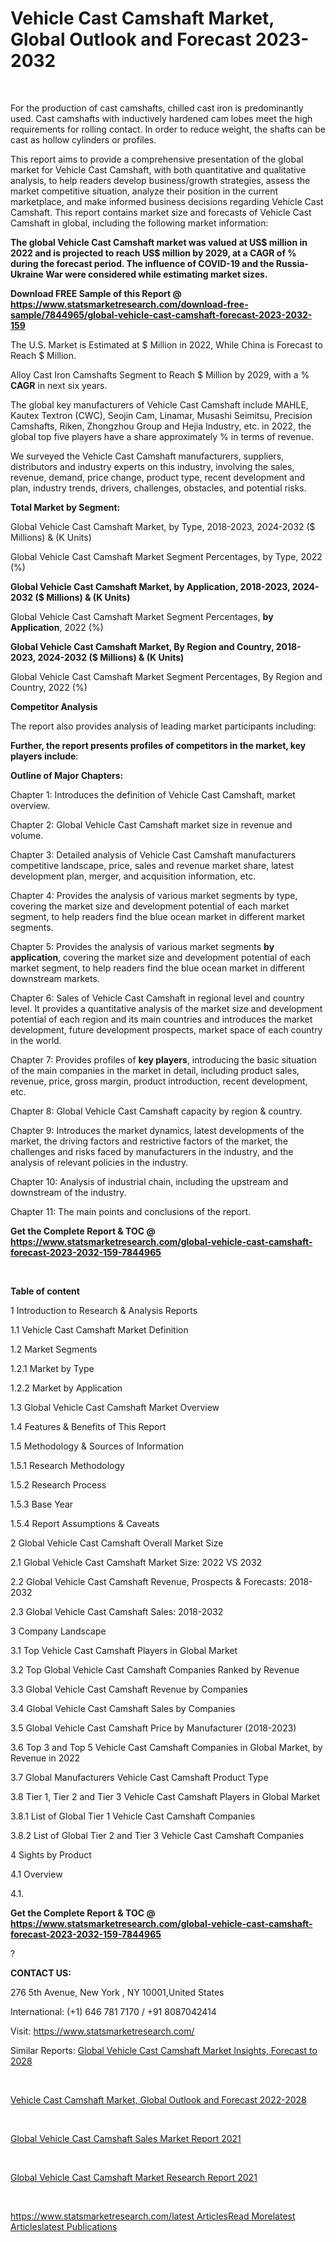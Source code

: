 <h1>Vehicle Cast Camshaft Market, Global Outlook and Forecast 2023-2032</h1><br/><p>For the production of cast camshafts, chilled cast iron is predominantly used. Cast camshafts with inductively hardened cam lobes meet the high requirements for rolling contact. In order to reduce weight, the shafts can be cast as hollow cylinders or profiles.</p>
 
 
 
 <p>This report aims to provide a comprehensive presentation of the global market for Vehicle Cast Camshaft, with both quantitative and qualitative analysis, to help readers develop business/growth strategies, assess the market competitive situation, analyze their position in the current marketplace, and make informed business decisions regarding Vehicle Cast Camshaft. This report contains market size and forecasts of Vehicle Cast Camshaft in global, including the following market information:</p>
 
 
 
 <p><strong>The global Vehicle Cast Camshaft market was valued at US$ million in 2022 and is projected to reach US$ million by 2029, at a <strong>CAGR</strong> of % during the forecast period. The influence of COVID-19 and the Russia-Ukraine War were considered while estimating market sizes.</strong></p>
 
 
 
 <p><strong>Download FREE Sample of this Report @ <a href="https://www.statsmarketresearch.com/download-free-sample/7844965/global-vehicle-cast-camshaft-forecast-2023-2032-159">https://www.statsmarketresearch.com/download-free-sample/7844965/global-vehicle-cast-camshaft-forecast-2023-2032-159</a></strong></p>
 
 
 
 <p>The U.S. Market is Estimated at $ Million in 2022, While China is Forecast to Reach $ Million.</p>
 
 
 
 <p>Alloy Cast Iron Camshafts Segment to Reach $ Million by 2029, with a % <strong>CAGR</strong> in next six years.</p>
 
 
 
 <p>The global key manufacturers of Vehicle Cast Camshaft include MAHLE, Kautex Textron (CWC), Seojin Cam, Linamar, Musashi Seimitsu, Precision Camshafts, Riken, Zhongzhou Group and Hejia Industry, etc. in 2022, the global top five players have a share approximately % in terms of revenue.</p>
 
 
 
 <p>We surveyed the Vehicle Cast Camshaft manufacturers, suppliers, distributors and industry experts on this industry, involving the sales, revenue, demand, price change, product type, recent development and plan, industry trends, drivers, challenges, obstacles, and potential risks.</p>
 
 
 
 <p><strong>Total Market by Segment:</strong></p>
 
 
 
 <p>Global Vehicle Cast Camshaft Market, by Type, 2018-2023, 2024-2032 ($ Millions) & (K Units)</p>
 
 
 
 <p>Global Vehicle Cast Camshaft Market Segment Percentages, by Type, 2022 (%)</p>
 
 
 
 <p><strong>Global Vehicle Cast Camshaft Market, <strong>by Application</strong>, 2018-2023, 2024-2032 ($ Millions) & (K Units)</strong></p>
 
 
 
 <p>Global Vehicle Cast Camshaft Market Segment Percentages, <strong>by Application</strong>, 2022 (%)</p>
 
 
 
 <p><strong>Global Vehicle Cast Camshaft Market, By Region and Country, 2018-2023, 2024-2032 ($ Millions) & (K Units)</strong></p>
 
 
 
 <p>Global Vehicle Cast Camshaft Market Segment Percentages, By Region and Country, 2022 (%)</p>
 
 
 
 <p><strong>Competitor Analysis</strong></p>
 
 
 
 <p>The report also provides analysis of leading market participants including:</p>
 
 
 
 <p><strong>Further, the report presents profiles of competitors in the market, <strong>key players</strong> include</strong>:</p>
 
 
 
 <p><strong>Outline of Major Chapters:</strong></p>
 
 
 
 <p>Chapter 1: Introduces the definition of Vehicle Cast Camshaft, market overview.</p>
 
 
 
 <p>Chapter 2: Global Vehicle Cast Camshaft market size in revenue and volume.</p>
 
 
 
 <p>Chapter 3: Detailed analysis of Vehicle Cast Camshaft manufacturers competitive landscape, price, sales and revenue market share, latest development plan, merger, and acquisition information, etc.</p>
 
 
 
 <p>Chapter 4: Provides the analysis of various market segments by type, covering the market size and development potential of each market segment, to help readers find the blue ocean market in different market segments.</p>
 
 
 
 <p>Chapter 5: Provides the analysis of various market segments <strong>by application</strong>, covering the market size and development potential of each market segment, to help readers find the blue ocean market in different downstream markets.</p>
 
 
 
 <p>Chapter 6: Sales of Vehicle Cast Camshaft in regional level and country level. It provides a quantitative analysis of the market size and development potential of each region and its main countries and introduces the market development, future development prospects, market space of each country in the world.</p>
 
 
 
 <p>Chapter 7: Provides profiles of <strong>key players</strong>, introducing the basic situation of the main companies in the market in detail, including product sales, revenue, price, gross margin, product introduction, recent development, etc.</p>
 
 
 
 <p>Chapter 8: Global Vehicle Cast Camshaft capacity by region & country.</p>
 
 
 
 <p>Chapter 9: Introduces the market dynamics, latest developments of the market, the driving factors and restrictive factors of the market, the challenges and risks faced by manufacturers in the industry, and the analysis of relevant policies in the industry.</p>
 
 
 
 <p>Chapter 10: Analysis of industrial chain, including the upstream and downstream of the industry.</p>
 
 
 
 <p>Chapter 11: The main points and conclusions of the report.</p>
 
 
 
 <div><b>Get the Complete Report & TOC @ <a href="https://www.statsmarketresearch.com/global-vehicle-cast-camshaft-forecast-2023-2032-159-7844965">https://www.statsmarketresearch.com/global-vehicle-cast-camshaft-forecast-2023-2032-159-7844965</a></b></div>
 
 
 
 <p><br />
 
 <b>Table of content</b></p>
 
 
 
 <p>1 Introduction to Research & Analysis Reports<br />
 
 1.1 Vehicle Cast Camshaft Market Definition<br />
 
 1.2 Market Segments<br />
 
 1.2.1 Market by Type<br />
 
 1.2.2 Market by Application<br />
 
 1.3 Global Vehicle Cast Camshaft Market Overview<br />
 
 1.4 Features & Benefits of This Report<br />
 
 1.5 Methodology & Sources of Information<br />
 
 1.5.1 Research Methodology<br />
 
 1.5.2 Research Process<br />
 
 1.5.3 Base Year<br />
 
 1.5.4 Report Assumptions & Caveats<br />
 
 2 Global Vehicle Cast Camshaft Overall Market Size<br />
 
 2.1 Global Vehicle Cast Camshaft Market Size: 2022 VS 2032<br />
 
 2.2 Global Vehicle Cast Camshaft Revenue, Prospects & Forecasts: 2018-2032<br />
 
 2.3 Global Vehicle Cast Camshaft Sales: 2018-2032<br />
 
 3 Company Landscape<br />
 
 3.1 Top Vehicle Cast Camshaft Players in Global Market<br />
 
 3.2 Top Global Vehicle Cast Camshaft Companies Ranked by Revenue<br />
 
 3.3 Global Vehicle Cast Camshaft Revenue by Companies<br />
 
 3.4 Global Vehicle Cast Camshaft Sales by Companies<br />
 
 3.5 Global Vehicle Cast Camshaft Price by Manufacturer (2018-2023)<br />
 
 3.6 Top 3 and Top 5 Vehicle Cast Camshaft Companies in Global Market, by Revenue in 2022<br />
 
 3.7 Global Manufacturers Vehicle Cast Camshaft Product Type<br />
 
 3.8 Tier 1, Tier 2 and Tier 3 Vehicle Cast Camshaft Players in Global Market<br />
 
 3.8.1 List of Global Tier 1 Vehicle Cast Camshaft Companies<br />
 
 3.8.2 List of Global Tier 2 and Tier 3 Vehicle Cast Camshaft Companies<br />
 
 4 Sights by Product<br />
 
 4.1 Overview<br />
 
 4.1.</p>
 
 
 
 <div><b>Get the Complete Report & TOC @ <a href="https://www.statsmarketresearch.com/global-vehicle-cast-camshaft-forecast-2023-2032-159-7844965">https://www.statsmarketresearch.com/global-vehicle-cast-camshaft-forecast-2023-2032-159-7844965</a></b></div>
 
 
 
 <p>? </p>
 
 
 
 <p><b>CONTACT US:</b><br />
 
 276 5th Avenue, New York , NY 10001,United States<br />
 
 International: (+1) 646 781 7170 / +91 8087042414<br />
 
 Visit: <a href="https://www.statsmarketresearch.com/">https://www.statsmarketresearch.com/</a><br />
 
 Similar Reports: <a href="https://www.statsmarketresearch.com/global-vehicle-cast-camshaft-forecast-2023-2032-159-7844965">Global Vehicle Cast Camshaft Market Insights, Forecast to 2028</a><br />
 
 <br />
 
 <a href="https://www.statsmarketresearch.com/global-vehicle-cast-camshaft-forecast-2023-2032-159-7844965">Vehicle Cast Camshaft Market, Global Outlook and Forecast 2022-2028</a><br />
 
 <br />
 
 <a href="https://www.statsmarketresearch.com/global-vehicle-cast-camshaft-forecast-2023-2032-159-7844965">Global Vehicle Cast Camshaft Sales Market Report 2021</a><br />
 
 <br />
 
 <a href="https://www.statsmarketresearch.com/global-vehicle-cast-camshaft-forecast-2023-2032-159-7844965">Global Vehicle Cast Camshaft Market Research Report 2021</a><br />
 
 <br />
 
 <a href="https://gyeongbokgung.com">https://www.statsmarketresearch.com/</a><a href="https://hallyeomaritime.com">latest Articles</a><a href="https://jingwansa.com">Read More</a><a href="https://nguoiviet.jp/">latest Articles</a><a href="https://www.intelmarketresearch.com/">latest Publications</a></p>